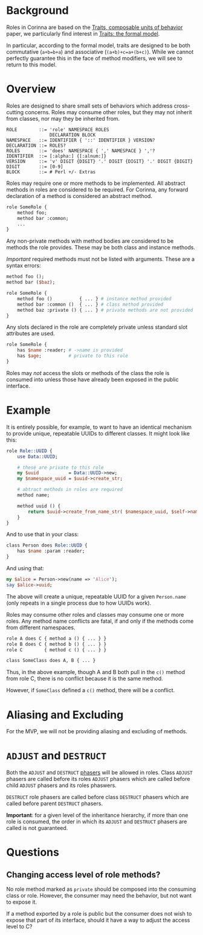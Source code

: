 # Background

Roles in Corinna are based on the [Traits, composable units of
behavior](http://scg.unibe.ch/archive/papers/Scha02bTraits.pdf)
paper, we particularly find interest in [Traits: the formal
model](http://scg.unibe.ch/archive/papers/Scha02cTraitsModel.pdf).

In particular, according to the formal model, traits are designed to be both
commutative (`a+b=b+a`) and associative (`(a+b)+c=a+(b+c)`). While we cannot
perfectly guarantee this in the face of method modifiers, we will see to
return to this model.

# Overview

Roles are designed to share small sets of behaviors which address
cross-cutting concerns. Roles may consume other roles, but they may not
inherit from classes, nor may they be inherited from.

```
ROLE        ::= 'role' NAMESPACE ROLES
                DECLARATION BLOCK
NAMESPACE   ::= IDENTIFIER { '::' IDENTIFIER } VERSION?
DECLARATION ::= ROLES?
ROLES       ::= 'does' NAMESPACE { ',' NAMESPACE } ','?
IDENTIFIER  ::= [:alpha:] {[:alnum:]}
VERSION     ::= 'v' DIGIT {DIGIT} '.' DIGIT {DIGIT} '.' DIGIT {DIGIT}
DIGIT       ::= [0-9]
BLOCK       ::= # Perl +/- Extras
```

Roles may require one or more methods to be implemented. All abstract methods
in roles are considered to be required. For Corinna, any forward declaration
of a method is considered an abstract method.

```perl
role SomeRole {
    method foo;
    method bar :common;
    ...
}
```

Any non-private methods with method bodies are considered to be methods the
role provides. These may be both class and instance methods.

*Important* required methods must not be listed with arguments. These are a
syntax errors:

```perl
method foo ();
method bar ($baz);
```


```perl
role SomeRole {
    method foo ()          { ... } # instance method provided
    method bar :common ()  { ... } # class method provided
    method baz :private () { ... } # private methods are not provided
}
```

Any slots declared in the role are completely private unless standard
slot attributes are used.

```perl
role SomeRole {
    has $name :reader; # ->name is provided
    has $age;          # private to this role
}
```

Roles may _not_ access the slots or methods of the class the
role is consumed into unless those have already been exposed in the public
interface.

# Example

It is entirely possible, for example, to want to have an identical mechanism
to provide unique, repeatable UUIDs to different classes. It might look like
this:

```perl
role Role::UUID {
    use Data::UUID;

    # these are private to this role
    my $uuid           = Data::UUID->new;
    my $namespace_uuid = $uuid->create_str;

    # abtract methods in roles are required
    method name;

    method uuid () {
        return $uuid->create_from_name_str( $namespace_uuid, $self->name );
    }
}
```

And to use that in your class:

```perl
class Person does Role::UUID {
    has $name :param :reader;
}
```

And using that:

```perl
my $alice = Person->new(name => 'Alice');
say $alice->uuid;
```

The above will create a unique, repeatable UUID for a given `Person.name`
(only repeats in a single process due to how UUIDs work).

Roles may consume other roles and classes may consume one or more roles. Any
method name conflicts are fatal, if and only if the methods come from
different namespaces.

```perl
role A does C { method a () { ... } }
role B does C { method b () { ... } }
role C        { method c () { ... } }

class SomeClass does A, B { ... }
```

Thus, in the above example, though A and B both pull in the `c()` method from
role C, there is no conflict because it is the same method.

However, if `SomeClass` defined a `c()` method, there will be a conflict.

# Aliasing and Excluding

For the MVP, we will not be providing aliasing and excluding of methods.

# `ADJUST` and `DESTRUCT`

Both the `ADJUST` and `DESTRUCT` [phasers](phasers.md) will be allowed in
roles. Class `ADJUST` phasers are called before its roles `ADJUST` phasers
which are called before child `ADJUST` phasers and its roles phaswers.

`DESTRUCT` role phasers are called before class `DESTRUCT` phasers which are
called before parent `DESTRUCT` phasers.

**Important**: for a given level of the inheritance hierarchy, if more than
one role is consumed, the order in which its `ADJUST` and `DESTRUCT` phasers
are called is not guaranteed.

# Questions

## Changing access level of role methods?

No role method marked as `private` should be composed into the consuming class
or role. However, the consumer may need the behavior, but not want to expose
it.

If a method exported by a role is public but the consumer does not wish to
expose that part of its interface, should it have a way to adjust the access
level to C<private>?
